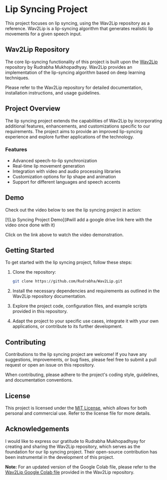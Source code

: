 # Lip Syncing Project

This project focuses on lip syncing, using the Wav2Lip repository as a reference. Wav2Lip is a lip-syncing algorithm that generates realistic lip movements for a given speech input.

## Wav2Lip Repository

The core lip-syncing functionality of this project is built upon the [Wav2Lip](https://github.com/Rudrabha/Wav2Lip) repository by Rudrabha Mukhopadhyay. Wav2Lip provides an implementation of the lip-syncing algorithm based on deep learning techniques.

Please refer to the Wav2Lip repository for detailed documentation, installation instructions, and usage guidelines.

## Project Overview

The lip syncing project extends the capabilities of Wav2Lip by incorporating additional features, enhancements, and customizations specific to our requirements. The project aims to provide an improved lip-syncing experience and explore further applications of the technology.

### Features

- Advanced speech-to-lip synchronization
- Real-time lip movement generation
- Integration with video and audio processing libraries
- Customization options for lip shape and animation
- Support for different languages and speech accents

## Demo

Check out the video below to see the lip syncing project in action:

[![Lip Syncing Project Demo](#will add a google drive link here with the video once done with it)

Click on the link above to watch the video demonstration.

## Getting Started

To get started with the lip syncing project, follow these steps:

1. Clone the repository:

   ```bash
   git clone https://github.com/Rudrabha/Wav2Lip.git
   ```
   
2. Install the necessary dependencies and requirements as outlined in the Wav2Lip repository documentation.

3. Explore the project code, configuration files, and example scripts provided in this repository.

4. Adapt the project to your specific use cases, integrate it with your own applications, or contribute to its further development.

## Contributing

Contributions to the lip syncing project are welcome! If you have any suggestions, improvements, or bug fixes, please feel free to submit a pull request or open an issue on this repository.

When contributing, please adhere to the project's coding style, guidelines, and documentation conventions.

## License

This project is licensed under the [MIT License](LICENSE), which allows for both personal and commercial use. Refer to the license file for more details.

## Acknowledgements

I would like to express our gratitude to Rudrabha Mukhopadhyay for creating and sharing the Wav2Lip repository, which serves as the foundation for our lip syncing project. Their open-source contribution has been instrumental in the development of this project.

**Note:** For an updated version of the Google Colab file, please refer to the [Wav2Lip Google Colab file]([https://colab.research.google.com/your_updated_colab_file_link_here](https://colab.research.google.com/drive/1IjFW1cLevs6Ouyu4Yht4mnR4yeuMqO7Y#scrollTo=MH1m608OymLH)https://colab.research.google.com/drive/1IjFW1cLevs6Ouyu4Yht4mnR4yeuMqO7Y#scrollTo=MH1m608OymLH) provided in the Wav2Lip repository.
